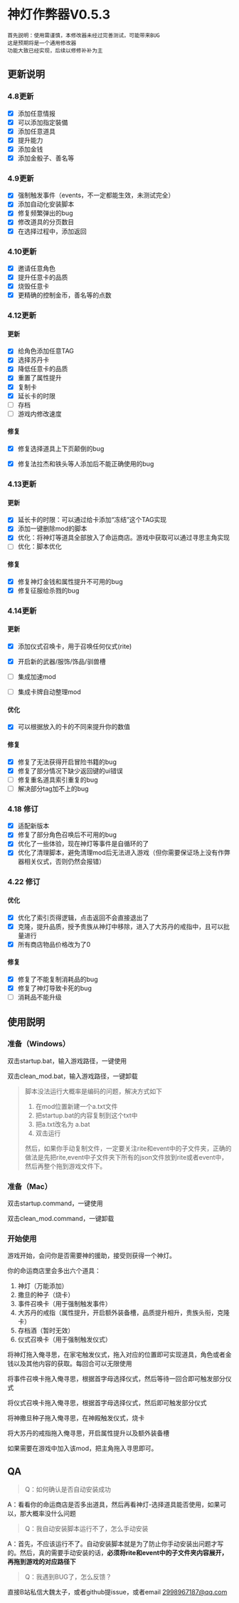 # 神灯作弊器V0.5.3

```
首先説明：使用需谨慎，本修改器未经过完善测试，可能带来BUG
这是预期将是一个通用修改器
功能大致已经实现，后续以修修补补为主
```

## 更新说明

### 4.8更新

- [x] 添加任意情报
- [x] 可以添加指定裝備
- [x] 添加任意道具
- [x] 提升能力
- [x] 添加金钱
- [x] 添加金骰子、善名等

### 4.9更新

- [x] 强制触发事件（events，不一定都能生效，未测试完全）
- [x] 添加自动化安装脚本
- [x] 修复频繁弹出的bug
- [x] 修改道具的分页数目
- [x] 在选择过程中，添加返回

### 4.10更新

- [x] 邀请任意角色
- [x] 提升任意卡的品质
- [x] 烧毁任意卡
- [x] 更精确的控制金币，善名等的点数

### 4.12更新

#### 更新

- [x] 给角色添加任意TAG
- [x] 选择苏丹卡
- [x] 降低任意卡的品质
- [x] 重置了属性提升
- [x] 复制卡
- [x] 延长卡的时限
- [ ] 存档
- [ ] 游戏内修改速度

#### 修复

- [x] 修复选择道具上下页颠倒的bug
- [x] 修复法拉杰和铁头等人添加后不能正确使用的bug



### 4.13更新

#### 更新

- [x] 延长卡的时限：可以通过给卡添加“冻结”这个TAG实现
- [x] 添加一键删除mod的脚本
- [x] 优化：将神灯等道具全部放入了命运商店。游戏中获取可以通过寻思主角实现
- [ ] 优化：脚本优化

#### 修复

- [x] 修复神灯金钱和属性提升不可用的bug
- [x] 修复征服给杀戮的bug

### 4.14更新
#### 更新

- [x] 添加仪式召唤卡，用于召唤任何仪式(rite)
- [x] 开启新的武器/服饰/饰品/驯兽槽

- [ ] 集成加速mod
- [ ] 集成卡牌自动整理mod

#### 优化

- [x] 可以根据放入的卡的不同来提升你的数值

#### 修复

- [x] 修复了无法获得开启冒险书籍的bug
- [x] 修复了部分情况下缺少返回键的ui错误
- [ ] 修复重名道具索引重复的bug
- [ ] 解决部分tag加不上的bug

### 4.18 修订
- [x] 适配新版本
- [x] 修复了部分角色召唤后不可用的bug
- [x] 优化了一些体验，现在神灯等事件是自循环的了
- [x] 优化了清理脚本，避免清理mod后无法进入游戏（但你需要保证场上没有作弊器相关仪式，否则仍然会报错）

### 4.22 修订

#### 优化

- [x] 优化了索引页得逻辑，点击返回不会直接退出了
- [x] 克隆，提升品质，授予贵族从神灯中移除，进入了大苏丹的戒指中，且可以批量进行
- [x] 所有商店物品价格改为了0

#### 修复

- [x] 修复了不能复制消耗品的bug
- [x] 修复了神灯导致卡死的bug
- [ ] 消耗品不能升级

## 使用説明

### 准备（Windows）

双击startup.bat，输入游戏路径，一键使用

双击clean_mod.bat，输入游戏路径，一键卸载

> 脚本没法运行大概率是编码的问题，解决方式如下
>
> 1. 在mod位置新建一个a.txt文件
> 2. 把startup.bat的内容复制到这个txt中
> 3. 把a.txt改名为 a.bat
> 4. 双击运行
>
> 然后，如果你手动复制文件，一定要关注rite和event中的子文件夹，正确的做法是先把rite,event中子文件夹下所有的json文件放到rite或者event中，然后再整个拖到游戏文件下。
>

### 准备（Mac）

双击startup.command，一键使用

双击clean_mod.command，一键卸载

### 开始使用

游戏开始，会问你是否需要神的援助，接受则获得一个神灯。

你的命运商店里会多出六个道具：

1. 神灯（万能添加）
2. 撒旦的种子（烧卡）
3. 事件召唤卡（用于强制触发事件）
4. 大苏丹的戒指（属性提升，开启额外装备槽，品质提升相升，贵族头衔，克隆卡）
5. 存档酒（暂时无效）
6. 仪式召唤卡（用于强制触发仪式）



将神灯拖入俺寻思，在家宅触发仪式，拖入对应的位置即可实现道具，角色或者金钱以及其他内容的获取。每回合可以无限使用

将事件召唤卡拖入俺寻思，根据首字母选择仪式，然后等待一回合即可触发部分仪式

将仪式召唤卡拖入俺寻思，根据首字母选择仪式，然后即可触发部分仪式

将神撒旦种子拖入俺寻思，在神殿触发仪式，烧卡

将大苏丹的戒指拖入俺寻思，开启属性提升以及额外装备槽

如果需要在游戏中加入该mod，把主角拖入寻思即可。



## QA

> Q：如何确认是否自动安装成功

A：看看你的命运商店是否多出道具，然后再看神灯-选择道具能否使用，如果可以，那大概率没什么问题

> Q：我自动安装脚本运行不了，怎么手动安装

A：首先，不应该运行不了。自动安装脚本就是为了防止你手动安装出问题才写的。然后，真的需要手动安装的话，**必须将rite和event中的子文件夹内容展开，再拖到游戏的对应路径下**

> Q：我遇到BUG了，怎么反馈？

直接B站私信大魏太子，或者github提issue，或者email  2998967187@qq.com
